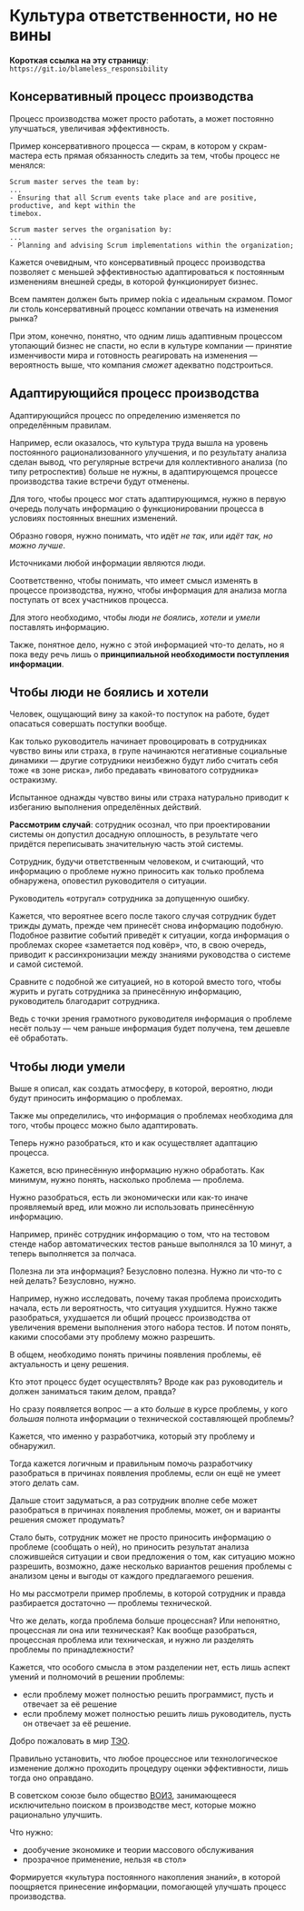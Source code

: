 # Культура ответственности, но не вины

**Короткая ссылка на эту страницу**: `https://git.io/blameless_responsibility`

## Консервативный процесс производства

Процесс производства может просто работать, а может постоянно улучшаться, увеличивая эффективность.

Пример консервативного процесса — скрам, в котором у скрам-мастера есть прямая обязанность следить за тем, чтобы процесс не менялся:

```
Scrum master serves the team by:
...
- Ensuring that all Scrum events take place and are positive, productive, and kept within the
timebox.

Scrum master serves the organisation by:
...
- Planning and advising Scrum implementations within the organization;
```

Кажется очевидным, что консервативный процесс производства позволяет с меньшей эффективностью адаптироваться к постоянным изменениям внешней среды, в которой функционирует бизнес.

Всем памятен должен быть пример nokia с идеальным скрамом. Помог ли столь консервативный процесс компании отвечать на изменения рынка?

При этом, конечно, понятно, что одним лишь адаптивным процессом утопающий бизнес не спасти, но если в культуре компании — принятие изменчивости мира и готовность реагировать на изменения — вероятность выше, что компания _сможет_ адекватно подстроиться.

## Адаптирующийся процесс производства

Адаптирующийся процесс по определению изменяется по определённым правилам.

Например, если оказалось, что культура труда вышла на уровень постоянного рационализованного улучшения, и по результату анализа сделан вывод, что регулярные встречи для коллективного анализа (по типу ретроспектив) больше не нужны, в адаптирующемся процессе производства такие встречи будут отменены.

Для того, чтобы процесс мог стать адаптирующимся, нужно в первую очередь получать информацию о функционировании процесса в условиях постоянных внешних изменений.

Образно говоря, нужно понимать, что идёт _не так_, или _идёт так, но можно лучше_.

Источниками любой информации являются люди.

Соответственно, чтобы понимать, что имеет смысл изменять в процессе производства, нужно, чтобы информация для анализа могла поступать от всех участников процесса.

Для этого необходимо, чтобы люди _не боялись_, _хотели_ и _умели_ поставлять информацию.

Также, понятное дело, нужно с этой информацией что-то делать, но я пока веду речь лишь о **принципиальной необходимости поступления информации**.

## Чтобы люди не боялись и хотели

Человек, ощущающий вину за какой-то поступок на работе, будет опасаться совершать поступки вообще.

Как только руководитель начинает провоцировать в сотрудниках чувство вины или страха, в групе начинаются негативные социальные динамики — другие сотрудники неизбежно будут либо считать себя тоже «в зоне риска», либо предавать «виноватого сотрудника» остракизму.

Испытанное однажды чувство вины или страха натурально приводит к избеганию выполнения определённых действий.

**Рассмотрим случай**: сотрудник осознал, что при проектировании системы он допустил досадную оплошность, в результате чего придётся переписывать значительную часть этой системы.

Сотрудник, будучи ответственным человеком, и считающий, что информацию о проблеме нужно приносить как только проблема обнаружена, оповестил руководителя о ситуации.

Руководитель «отругал» сотрудника за допущенную ошибку.

Кажется, что вероятнее всего после такого случая сотрудник будет трижды думать, прежде чем принесёт снова информацию подобную. Подобное развитие событий приведёт к ситуации, когда информация о проблемах скорее «заметается под ковёр», что, в свою очередь, приводит к рассинхронизации между знаниями руководства о системе и самой системой.

Сравните с подобной же ситуацией, но в которой вместо того, чтобы журить и ругать сотрудника за принесённую информацию, руководитель благодарит сотрудника.

Ведь с точки зрения грамотного руководителя информация о проблеме несёт пользу — чем раньше информация будет получена, тем дешевле её обработать.

## Чтобы люди умели

Выше я описал, как создать атмосферу, в которой, вероятно, люди будут приносить информацию о проблемах.

Также мы определились, что информация о проблемах необходима для того, чтобы процесс можно было адаптировать.

Теперь нужно разобраться, кто и как осуществляет адаптацию процесса.

Кажется, всю принесённую информацию нужно обработать. Как минимум, нужно понять, насколько проблема — проблема.

Нужно разобраться, есть ли экономически или как-то иначе проявляемый вред, или можно ли использовать принесённую информацию.

Например, принёс сотрудник информацию о том, что на тестовом стенде набор автоматических тестов раньше выполнялся за 10 минут, а теперь выполняется за полчаса.

Полезна ли эта информация? Безусловно полезна. Нужно ли что-то с ней делать? Безусловно, нужно.

Например, нужно исследовать, почему такая проблема происходить начала, есть ли вероятность, что ситуация ухудшится. Нужно также разобраться, ухудшается ли общий процесс производства от увеличения времени выполнения этого набора тестов. И потом понять, какими способами эту проблему можно разрешить.

В общем, необходимо понять причины появления проблемы, её актуальность и цену решения.

Кто этот процесс будет осуществлять? Вроде как раз руководитель и должен заниматься таким делом, правда?

Но сразу появляется вопрос — а кто _больше_ в курсе проблемы, у кого _большая_ полнота информации о технической составляющей проблемы?

Кажется, что именно у разработчика, который эту проблему и обнаружил.

Тогда кажется логичным и правильным помочь разработчику разобраться в причинах появления проблемы, если он ещё не умеет этого делать сам.

Дальше стоит задуматься, а раз сотрудник вполне себе может разобраться в причинах появления проблемы, может, он и варианты решения сможет продумать?

Стало быть, сотрудник может не просто приносить информацию о проблеме (сообщать о ней), но приносить результат анализа сложившейся ситуации и свои предложения о том, как ситуацию можно разрешить, возможно, даже несколько вариантов решения проблемы с анализом цены и выгоды от каждого предлагаемого решения.

Но мы рассмотрели пример проблемы, в которой сотрудник и правда разбирается достаточно — проблемы технической.

Что же делать, когда проблема больше процессная? Или непонятно, процессная ли она или техническая? Как вообще разобраться, процессная проблема или техническая, и нужно ли разделять проблемы по принадлежности?

Кажется, что особого смысла в этом разделении нет, есть лишь аспект умений и полномочий в решении проблемы:
- если проблему может полностью решить программист, пусть и отвечает за её решение
- если проблему может полностью решить лишь руководитель, пусть он отвечает за её решение.

Добро пожаловать в мир [ТЭО](https://ru.wikipedia.org/wiki/Технико-экономическое_обоснование).

Правильно установить, что любое процессное или технологическое изменение должно проходить процедуру оценки эффективности, лишь тогда оно оправдано.

В советском союзе было общество [ВОИЗ](https://ru.wikipedia.org/wiki/Всесоюзное_общество_изобретателей_и_рационализаторов), занимающееся исключительно поиском в производстве мест, которые можно рационально улучшить.

Что нужно:
- дообучение экономике и теории массового обслуживания
- прозрачное применение, нельзя «в стол»


Формируется «культура постоянного накопления знаний», в которой поощряется принесение информации, помогающей улучшать процесс производства.

